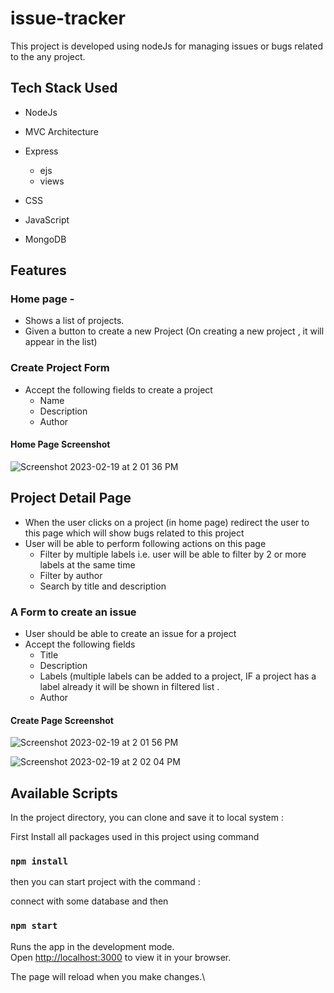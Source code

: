 # issue-tracker
This project is developed using nodeJs for managing issues or bugs related to the any project.  

## Tech Stack Used

- NodeJs

- MVC Architecture

- Express 
   - ejs
   - views  
   
- CSS 

- JavaScript

- MongoDB 


## Features

### Home page - 

- Shows a list of projects.
- Given a button to create a new Project (On creating a new project , it will appear in the list)

### Create Project Form

- Accept the following fields to create a project
  - Name
  - Description
  - Author

#### Home Page Screenshot

![Screenshot 2023-02-19 at 2 01 36 PM](https://user-images.githubusercontent.com/109090729/219937476-b6f6b7f5-9f10-4e4b-a9ce-71bbdb0985f9.png)


## Project Detail Page
- When the user clicks on a project (in home page) redirect the user to this page which will show bugs related to this project
- User will be able to perform following actions on this page
  - Filter by multiple labels i.e. user will be able to filter by 2 or more labels at the same time
  - Filter by author
  - Search by title and description

### A Form to create an issue
- User should be able to create an issue for a project
- Accept the following fields
  - Title
  - Description
  - Labels (multiple labels can be added to a project, IF a project has a label already it will be shown in filtered list . 
  - Author

#### Create Page Screenshot
![Screenshot 2023-02-19 at 2 01 56 PM](https://user-images.githubusercontent.com/109090729/219937564-2c029a95-eddf-4ff7-8db6-f08199175164.png)

![Screenshot 2023-02-19 at 2 02 04 PM](https://user-images.githubusercontent.com/109090729/219937573-16970792-532c-40cc-aa56-6883f6b6b351.png)



## Available Scripts

In the project directory, you can clone and save it to local system :

First Install all packages used in this project using command 

### `npm install`

then you can start project with the command : 

connect with some database and then

### `npm start`

Runs the app in the development mode.\
Open [http://localhost:3000](http://localhost:3000) to view it in your browser.

The page will reload when you make changes.\

